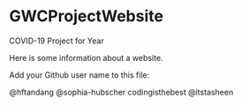# GWCProjectWebsite
COVID-19 Project for Year

Here is some information about a website.

Add your Github user name to this file:

@hftandang
@sophia-hubscher
codingisthebest
@itstasheen
